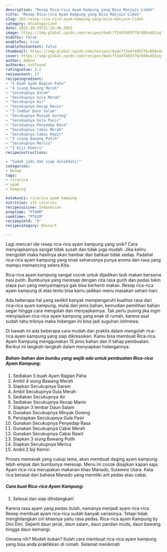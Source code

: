 ```yaml
---
description: "Resep Rica-rica Ayam Kampung yang Bisa Manjain Lidah"
title: "Resep Rica-rica Ayam Kampung yang Bisa Manjain Lidah"
slug: 162-resep-rica-rica-ayam-kampung-yang-bisa-manjain-lidah
category: Uncategorized
date: 2022-10-29T21:16:46.395Z
image: https://img-global.cpcdn.com/recipes/0adcff24df495f78/680x482cq70/rica-rica-ayam-kampung-foto-resep-utama.jpg
hideToc: false
enableToc: true
enableTocContent: false
thumbnail: https://img-global.cpcdn.com/recipes/0adcff24df495f78/680x482cq70/rica-rica-ayam-kampung-foto-resep-utama.jpg
cover: https://img-global.cpcdn.com/recipes/0adcff24df495f78/680x482cq70/rica-rica-ayam-kampung-foto-resep-utama.jpg
author: Admin
authorAv: notfound
ratingvalue: 3.2
reviewcount: 17
recipeingredient:
- "5 buah Ayam Bagian Paha"
- "4 siung Bawang Merah"
- "Secukupnya Garam"
- "Secukupnya Gula Merah"
- "Secukupnya Air"
- "Secukupnya Kecap Manis"
- "3 lembar Daun Salam"
- "Secukupnya Minyak Goreng"
- "Secukupnya Gula Pasir"
- "Secukupnya Penyedap Rasa"
- "Secukupnya Cabai Merah"
- "Secukupnya Cabai Rawit"
- "3 siung Bawang Putih"
- "Secukupnya Merica"
- "2 biji Kemiri"
recipeinstructions:

- "Sudah jadi dan siap dinikmati!"
categories:
- Resep
tags:
- ricarica
- ayam
- kampung

katakunci: ricarica ayam kampung 
nutrition: 123 calories
recipecuisine: Indonesian
preptime: "PT40M"
cooktime: "PT41M"
recipeyield: "4"
recipecategory: Dessert

---
```





Lagi mencari ide resep rica-rica ayam kampung yang unik? Cara menyiapkannya sangat tidak susah dan tidak juga mudah. Jika keliru mengolah maka hasilnya akan hambar dan bahkan tidak sedap. Padahal rica-rica ayam kampung yang enak seharusnya punya aroma dan rasa yang mampu memancing selera Kita.





Rica-rica ayam kampung sangat cocok untuk dijadikan lauk makan bersama nasi putih. Bumbunya yang meresap dengan cita rasa gurih dan pedas bikin siapa pun yang menyantapnya gak bisa berhenti makan. Resep rica-rica ayam kampung di atas tentu bisa kamu jadikan menu masakan sehari-hari.

Ada beberapa hal yang sedikit banyak mempengaruhi kualitas rasa dari rica-rica ayam kampung, mulai dari jenis bahan, kemudian pemilihan bahan segar hingga cara mengolah dan menyajikannya. Tak perlu pusing jika ingin menyiapkan rica-rica ayam kampung yang enak di rumah, karena asal sudah tahu triknya maka hidangan ini bisa jadi suguhan istimewa.






Di bawah ini ada beberapa cara mudah dan praktis dalam mengolah rica-rica ayam kampung yang siap dikreasikan. Kamu bisa membuat Rica-rica Ayam Kampung menggunakan 15 jenis bahan dan 0 tahap pembuatan. Berikut ini langkah-langkah dalam menyiapkan hidangannya.

<!--inarticleads1-->

##### Bahan-bahan dan bumbu yang wajib ada untuk pembuatan Rica-rica Ayam Kampung:

1. Sediakan 5 buah Ayam Bagian Paha
1. Ambil 4 siung Bawang Merah
1. Siapkan Secukupnya Garam
1. Ambil Secukupnya Gula Merah
1. Sediakan Secukupnya Air
1. Sediakan Secukupnya Kecap Manis
1. Siapkan 3 lembar Daun Salam
1. Gunakan Secukupnya Minyak Goreng
1. Persiapkan Secukupnya Gula Pasir
1. Gunakan Secukupnya Penyedap Rasa
1. Gunakan Secukupnya Cabai Merah
1. Gunakan Secukupnya Cabai Rawit
1. Siapkan 3 siung Bawang Putih
1. Siapkan Secukupnya Merica
1. Ambil 2 biji Kemiri


Proses memasak yang cukup lama, akan membuat daging ayam kampung lebih empuk dan bumbunya meresap. Menu ini cocok disajikan kapan saja. Ayam rica-rica merupakan makanan khas Manado, Sulawesi Utara. Kata rica berasal dari bahasa Manado yang memiliki arti pedas atau cabai. 

<!--inarticleads2-->

##### Cara buat Rica-rica Ayam Kampung:


1. Selesai dan siap dihidangkan!

Karena rasa ayam yang pedas itulah, namanya menjadi ayam rica-rica. Resep membuat ayam rica-rica sudah banyak variasinya. Tetapi tidak menghilangkan ciri khasnya yaitu rasa pedas. Rica-rica ayam Kampung by Dini Dini. Seperti daun jeruk, daun salam, daun pandan muda, daun bawang hingga daun kemangi. 

Gimana nih? Mudah bukan? Itulah cara membuat rica-rica ayam kampung yang bisa anda praktikkan di rumah. Selamat menikmati
